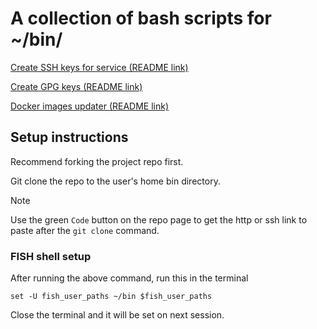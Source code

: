 # A collection of bash scripts for ~/bin/

[Create SSH keys for service (README link)](README/create-ssh-key-for-service.md)

[Create GPG keys (README link)](README/create-gpg-key.md)

[Docker images updater (README link)](README/docker-images-updater.md)

## Setup instructions

Recommend forking the project repo first.

Git clone the repo to the user's home bin directory.

> [!NOTE]
>
> Use the green `Code` button on the repo page to get the http or ssh link to paste after the `git clone` command.

### FISH shell setup

After running the above command, run this in the terminal

```fish
set -U fish_user_paths ~/bin $fish_user_paths
```

Close the terminal and it will be set on next session.
